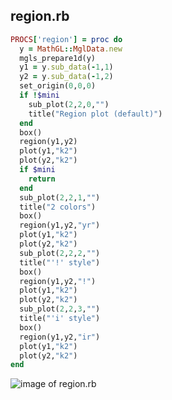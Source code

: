 
## region.rb

```ruby
PROCS['region'] = proc do
  y = MathGL::MglData.new
  mgls_prepare1d(y)
  y1 = y.sub_data(-1,1)
  y2 = y.sub_data(-1,2)
  set_origin(0,0,0)
  if !$mini
    sub_plot(2,2,0,"")
    title("Region plot (default)")
  end
  box()
  region(y1,y2)
  plot(y1,"k2")
  plot(y2,"k2")
  if $mini
    return
  end
  sub_plot(2,2,1,"")
  title("2 colors")
  box()
  region(y1,y2,"yr")
  plot(y1,"k2")
  plot(y2,"k2")
  sub_plot(2,2,2,"")
  title("'!' style")
  box()
  region(y1,y2,"!")
  plot(y1,"k2")
  plot(y2,"k2")
  sub_plot(2,2,3,"")
  title("'i' style")
  box()
  region(y1,y2,"ir")
  plot(y1,"k2")
  plot(y2,"k2")
end
```
![image of region.rb](https://raw.github.com/masa16/ruby-mathgl-sample/master/samples/region/region.png)
